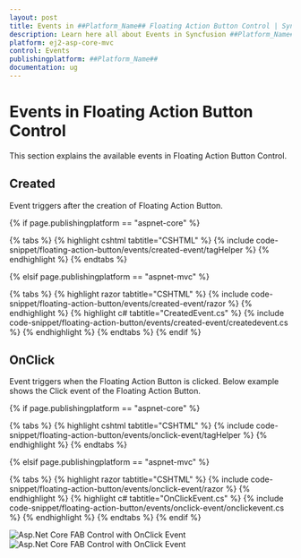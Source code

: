 ```yaml
---
layout: post
title: Events in ##Platform_Name## Floating Action Button Control | Syncfusion
description: Learn here all about Events in Syncfusion ##Platform_Name## Floating Action Button control of Syncfusion Essential JS 2 and more.
platform: ej2-asp-core-mvc
control: Events
publishingplatform: ##Platform_Name##
documentation: ug
---
```


# Events in Floating Action Button Control

This section explains the available events in Floating Action Button Control.

## Created

Event triggers after the creation of Floating Action Button.

{% if page.publishingplatform == "aspnet-core" %}

{% tabs %}
{% highlight cshtml tabtitle="CSHTML" %}
{% include code-snippet/floating-action-button/events/created-event/tagHelper %}
{% endhighlight %}
{% endtabs %}

{% elsif page.publishingplatform == "aspnet-mvc" %}

{% tabs %}
{% highlight razor tabtitle="CSHTML" %}
{% include code-snippet/floating-action-button/events/created-event/razor %}
{% endhighlight %}
{% highlight c# tabtitle="CreatedEvent.cs" %}
{% include code-snippet/floating-action-button/events/created-event/createdevent.cs %}
{% endhighlight %}
{% endtabs %}
{% endif %}

## OnClick

Event triggers when the Floating Action Button is clicked. Below example shows the Click event of the Floating Action Button.

{% if page.publishingplatform == "aspnet-core" %}

{% tabs %}
{% highlight cshtml tabtitle="CSHTML" %}
{% include code-snippet/floating-action-button/events/onclick-event/tagHelper %}
{% endhighlight %}
{% endtabs %}

{% elsif page.publishingplatform == "aspnet-mvc" %}

{% tabs %}
{% highlight razor tabtitle="CSHTML" %}
{% include code-snippet/floating-action-button/events/onclick-event/razor %}
{% endhighlight %}
{% highlight c# tabtitle="OnClickEvent.cs" %}
{% include code-snippet/floating-action-button/events/onclick-event/onclickevent.cs %}
{% endhighlight %}
{% endtabs %}
{% endif %}

![Asp.Net Core FAB Control with OnClick Event](images/CoreOnClickEvent.png)
![Asp.Net Core FAB Control with OnClick Event](images/CoreOnClickEvent1.png)
